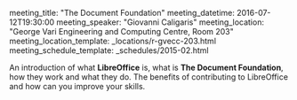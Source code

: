 meeting_title: "The Document Foundation"
meeting_datetime: 2016-07-12T19:30:00
meeting_speaker: "Giovanni Caligaris"
meeting_location: "George Vari Engineering and Computing Centre, Room 203"
meeting_location_template: _locations/r-gvecc-203.html
meeting_schedule_template: _schedules/2015-02.html

An introduction of what **LibreOffice** is, what is **The Document Foundation**, how they work and what they do. The benefits of contributing to LibreOffice and how can you improve your skills.
